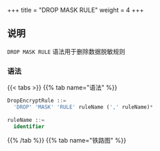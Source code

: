+++
title = "DROP MASK RULE"
weight = 4
+++

## 说明

`DROP MASK RULE` 语法用于删除数据脱敏规则

### 语法

{{< tabs >}}
{{% tab name="语法" %}}
```sql
DropEncryptRule ::=
  'DROP' 'MASK' 'RULE' ruleName (',' ruleName)*
    
ruleName ::=
  identifier
```
{{% /tab %}}
{{% tab name="铁路图" %}}
<iframe frameborder="0" name="diagram" id="diagram" width="100%" height="100%"></iframe>
{{% /tab %}}
{{< /tabs >}}

### 示例

- 删除数据脱敏规则

```sql
DROP MASK RULE t_mask, t_mask_1;
```

### 保留字

`DROP`, `MASK`, `RULE`

### 相关链接

- [保留字](/cn/reference/distsql/syntax/reserved-word/)
